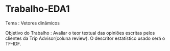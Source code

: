 # Trabalho-EDA1
Tema : Vetores dinâmicos 

Objetivo do Trabalho : Avaliar o teor textual das opiniões escritas pelos clientes da Trip Advisor(coluna review).
O descritor estatístico usado será o TF-IDF.

